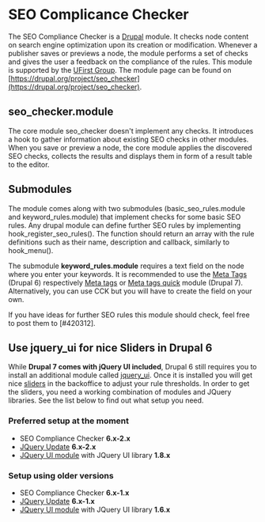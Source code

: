 # SEO Complicance Checker

The SEO Compliance Checker is a [Drupal](http://drupa.org) module. It checks node content on search engine optimization upon its creation or modification. Whenever a publisher saves or previews a node, the module performs a set of checks and gives the user a feedback on the compliance of the rules. This module is supported by the [UFirst Group](http://www.ufirstgroup.com).
The module page can be found on [https://drupal.org/project/seo_checker](https://drupal.org/project/seo_checker).

## seo_checker.module

The core module seo_checker doesn't implement any checks. It introduces a hook to gather information about existing SEO checks in other modules. When you save or preview a node, the core module applies the discovered SEO checks, collects the results and displays them in form of a result table to the editor.

## Submodules

The module comes along with two submodules (basic_seo_rules.module and keyword_rules.module) that implement checks for some basic SEO rules. Any drupal module can define further SEO rules by implementing hook_register_seo_rules(). The function should return an array with the rule definitions such as their name, description and callback, similarly to hook_menu().

The submodule **keyword_rules.module** requires a text field on the node where you enter your keywords. It is recommended to use the [Meta Tags](http://drupal.org/project/nodewords "Meta Tags Module") (Drupal 6) respectively [Meta tags](http://drupal.org/project/metatag "Meta tags D7 Module") or [Meta tags quick](http://drupal.org/project/metatags_quick "Meta tags quick Module") module (Drupal 7). Alternatively, you can use CCK but you will have to create the field on your own.

If you have ideas for further SEO rules this module should check, feel free to post them to [#420312].

## Use jquery_ui for nice Sliders in Drupal 6

While **Drupal 7 comes with jQuery UI included**, Drupal 6 still requires you to install an additional module called [jquery_ui](http://www.drupal.org/project/jquery_ui). Once it is installed you will get nice [sliders](http://drupal.org/files/images/threshold_sliders.jpg) in the backoffice to adjust your rule thresholds. 
In order to get the sliders, you need a working combination of modules and JQuery libraries. See the list below to find out what setup you need.

### Preferred setup at the moment

*   SEO Compliance Checker **6.x-2.x**
*   [JQuery Update](http://drupal.org/project/jquery_update) **6.x-2.x**
*   [JQuery UI module](http://drupal.org/project/jquery_ui) with JQuery UI library **1.8.x**

### Setup using older versions

*   SEO Compliance Checker **6.x-1.x**
*   [JQuery Update](http://drupal.org/project/jquery_update) **6.x-1.x**
*   [JQuery UI module](http://drupal.org/project/jquery_ui) with JQuery UI library **1.6.x**
